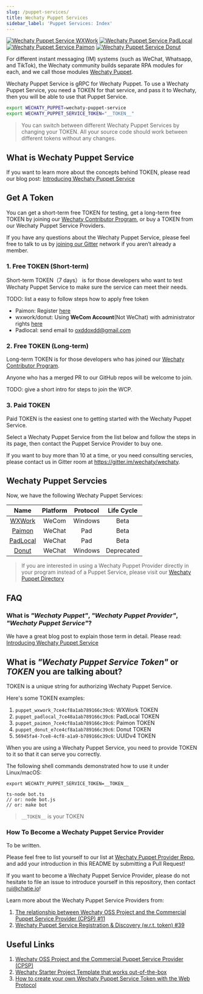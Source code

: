 ```yaml
---
slug: /puppet-services/
title: Wechaty Puppet Services
sidebar_label: 'Puppet Services: Index'
---
```


[![Wechaty Puppet Service WXWork](https://img.shields.io/badge/Service-WXWork-blue)](wxwork)
[![Wechaty Puppet Service PadLocal](https://img.shields.io/badge/Service-PadLocal-blue)](padlocal)
[![Wechaty Puppet Service Paimon](https://img.shields.io/badge/Service-Paimon-blue)](paimon)
[![Wechaty Puppet Service Donut](https://img.shields.io/badge/Service-Donut-blue)](donut)

For different instant messaging (IM) systems (such as WeChat, Whatsapp, and TikTok), the Wechaty community builds separate RPA modules for each, and we call those modules [Wechaty Puppet](https://github.com/wechaty/wechaty-puppet).

Wechaty Puppet Service is gRPC for Wechaty Puppet. To use a Wechaty Puppet Service, you need a TOKEN for that service, and pass it to Wechaty, then you will be able to use that Puppet Service.

```sh
export WECHATY_PUPPET=wechaty-puppet-service
export WECHATY_PUPPET_SERVICE_TOKEN="__TOKEN__"
```

> You can switch between different Wechaty Puppet Services by changing your TOKEN. All your source code should work between different tokens without any changes.

## What is Wechaty Puppet Service

If you want to learn more about the concepts behind TOKEN, please read our blog post: [Introducing Wechaty Puppet Service](https://wechaty.js.org/2021/01/14/wechaty-puppet-service/)

## Get A Token

You can get a short-term free TOKEN for testing, get a long-term free TOKEN by joining our [Wechaty Contributor Program](/docs/contributor-program/), or buy a TOKEN from our Wechaty Puppet Service Providers.

If you have any questions about the Wechaty Puppet Service, please feel free to talk to us by [joining our Gitter](https://gitter.im/wechaty/wechaty) network if you aren’t already a member.

### 1. Free TOKEN (Short-term)

Short-term TOKEN（7 days） is for those developers who want to test Wechaty Puppet Service to make sure the service can meet their needs.

TODO: list a easy to follow steps how to apply free token

- Paimon: Register [here](http://150.158.176.142/)
- wxwork/donut: Using **WeCom Account**(Not WeChat) with administrator rights [here](https://qiwei.juzibot.com/user/login?isWechaty=true)
- Padlocal: send email to oxddoxdd@gmail.com

### 2. Free TOKEN (Long-term)

Long-term TOKEN is for those developers who has joined our [Wechaty Contributor Program](/docs/contributor-program/).

Anyone who has a merged PR to our GitHub repos will be welcome to join.

TODO: give a short intro for steps to join the WCP.

### 3. Paid TOKEN

Paid TOKEN is the easiest one to getting started with the Wechaty Puppet Service.

Select a Wechaty Puppet Service from the list below and follow the steps in its page, then contact the Puppet Service Provider to buy one.

If you want to buy more than 10 at a time, or you need consulting servcies, please contact us in Gitter room at <https://gitter.im/wechaty/wechaty>.

## Wechaty Puppet Servcies

Now, we have the following Wechaty Puppet Services:

| Name | Platform | Protocol | Life Cycle |
| :---: | :---: | :---: | :---: |
| [WXWork](wxwork/) | WeCom | Windows | Beta |
| [Paimon](paimon/)| WeChat | Pad | Beta |
| [PadLocal](padlocal/) | WeChat | Pad | Beta |
| [Donut](donut/) | WeChat | Windows | Deprecated |

> If you are interested in using a Wechaty Puppet Provider directly in your program instead of a Puppet Service, please visit our [Wechaty Puppet Directory](https://github.com/wechaty/wechaty-puppet/wiki/Directory)

## FAQ

### What is _"Wechaty Puppet"_, _"Wechaty Puppet Provider"_, _"Wechaty Puppet Service"_?

We have a great blog post to explain those term in detail. Please read: [Introducing Wechaty Puppet Service](https://wechaty.js.org/2021/01/14/wechaty-puppet-service/)

## What is _"Wechaty Puppet Service Token"_ or _TOKEN_ you are talking about?

TOKEN is a unique string for authorizing Wechaty Puppet Service.

Here's some TOKEN examples:

1. `puppet_wxwork_7ce4cf8a1ab789166c39c6`: WXWork TOKEN
1. `puppet_padlocal_7ce48a1ab789166c39c6`: PadLocal TOKEN
1. `puppet_paimon_7ce4cf8a1ab789166c39c6`: Paimon TOKEN
1. `puppet_donut_e7ce4cf8a1ab789166c39c6`: Donut TOKEN
1. `56945fa4-7ce8-4cf8-a1a9-b789166c39c6`: UUIDv4 TOKEN

When you are using a Wechaty Puppet Service, you need to provide TOKEN to it so that it can serve you correctly.

The following shell commands demonstrated how to use it under Linux/macOS:

```shell
export WECHATY_PUPPET_SERVICE_TOKEN=__TOKEN__

ts-node bot.ts
// or: node bot.js
// or: make bot
```

> `__TOKEN__` is your TOKEN

### How To Become a Wechaty Puppet Service Provider

To be written.

Please feel free to list yourself to our list at [Wechaty Puppet Provider Repo](https://github.com/wechaty/puppet-services/), and add your introduction in this README by submitting a Pull Request!

If you want to become a Wechaty Puppet Service Provider, please do not hesitate to file an issue to introduce yourself in this repository, then contact rui@chatie.io!

Learn more about the Wechaty Puppet Service Providers from:

1. [The relationship between Wechaty OSS Project and the Commercial Puppet Service Provider (CPSP) #11](https://github.com/wechaty/PMC/issues/11)
1. [Wechaty Puppet Service Registration & Discovery (w.r.t. token) #39](https://github.com/wechaty/puppet-services/issues/39)

## Useful Links

1. [Wechaty OSS Project and the Commercial Puppet Service Provider (CPSP)](https://github.com/wechaty/PMC/issues/11)
1. [Wechaty Starter Project Template that works out-of-the-box](https://github.com/wechaty/wechaty-getting-started)
1. [How to create your own Wechaty Puppet Service Token with the Web Protocol](https://github.com/wechaty/wechaty/issues/1986)
